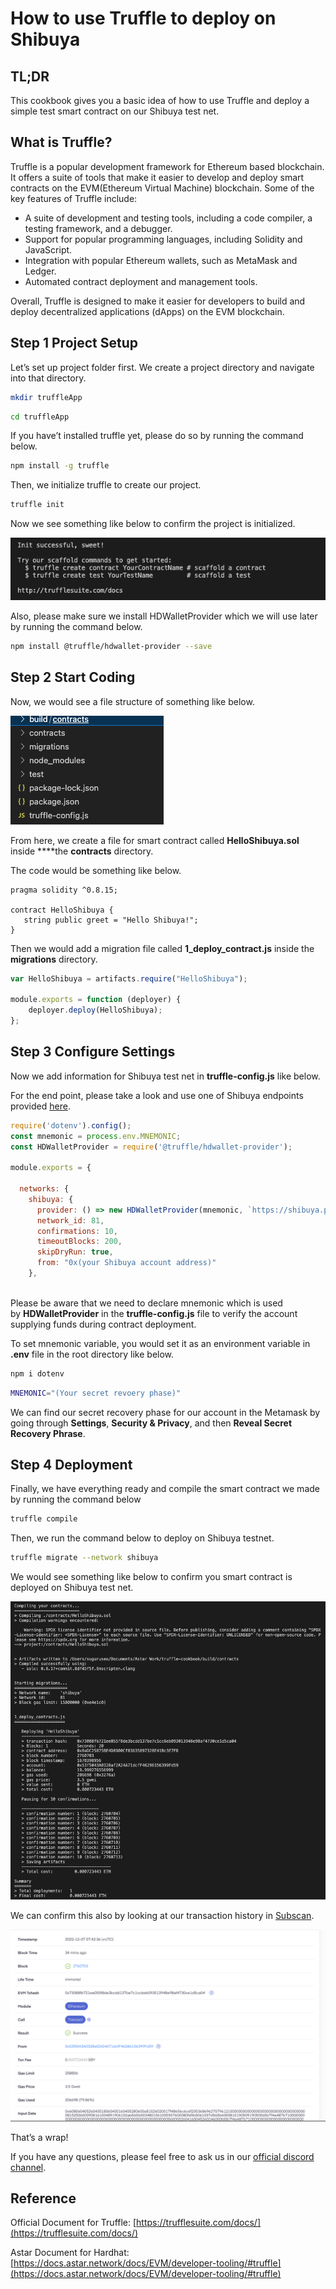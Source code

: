 # How to use Truffle to deploy on Shibuya

## TL;DR

This cookbook gives you a basic idea of how to use Truffle and deploy a simple test smart contract on our Shibuya test net.

## What is Truffle?

Truffle is a popular development framework for Ethereum based blockchain. It offers a suite of tools that make it easier to develop and deploy smart contracts on the EVM(Ethereum Virtual Machine) blockchain. Some of the key features of Truffle include:

- A suite of development and testing tools, including a code compiler, a testing framework, and a debugger.
- Support for popular programming languages, including Solidity and JavaScript.
- Integration with popular Ethereum wallets, such as MetaMask and Ledger.
- Automated contract deployment and management tools.

Overall, Truffle is designed to make it easier for developers to build and deploy decentralized applications (dApps) on the EVM blockchain.

## Step 1 Project Setup

Let’s set up project folder first. We create a project directory and navigate into that directory.

```bash
mkdir truffleApp
```

```bash
cd truffleApp
```

If you have’t installed truffle yet, please do so by running the command below.

```bash
npm install -g truffle
```

Then, we initialize truffle to create our project.

```bash
truffle init
```

Now we see something like below to confirm the project is initialized.

![1](img-Truffle-cookbook/1.png)

Also, please make sure we install HDWalletProvider which we will use later by running the command below.

```bash
npm install @truffle/hdwallet-provider --save
```

## Step 2 Start Coding

Now, we would see a file structure of something like below.

![2](img-Truffle-cookbook/2.png)

From here, we create a file for smart contract called **HelloShibuya.sol** inside ****the **contracts** directory.

The code would be something like below.

```solidity
pragma solidity ^0.8.15;

contract HelloShibuya {
   string public greet = "Hello Shibuya!";
}
```

Then we would add a migration file called **1_deploy_contract.js** inside the **migrations** directory.

```jsx
var HelloShibuya = artifacts.require("HelloShibuya");

module.exports = function (deployer) {
    deployer.deploy(HelloShibuya);
};
```

## Step 3 Configure Settings

Now we add information for Shibuya test net in **truffle-config.js** like below. 

For the end point, please take a look and use one of Shibuya endpoints provided [here](https://docs.astar.network/docs/quickstart/endpoints/). 

```jsx
require('dotenv').config();
const mnemonic = process.env.MNEMONIC;
const HDWalletProvider = require('@truffle/hdwallet-provider');

module.exports = {

  networks: {
    shibuya: {
      provider: () => new HDWalletProvider(mnemonic, `https://shibuya.public.blastapi.io`),
      network_id: 81,
      confirmations: 10,
      timeoutBlocks: 200,
      skipDryRun: true,
      from: "0x(your Shibuya account address)"
    },
    
```

Please be aware that we need to declare mnemonic which is used by **HDWalletProvider** in the **truffle-config.js** file to verify the account supplying funds during contract deployment.

To set mnemonic variable, you would set it as an environment variable in **.env** file in the root directory like below.

```bash
npm i dotenv
```

```bash
MNEMONIC="(Your secret revoery phase)"
```

We can find our secret recovery phase for our account in the Metamask by going through **Settings**, **Security & Privacy**, and then **Reveal Secret Recovery Phrase**.

## Step 4 Deployment

Finally, we have everything ready and compile the smart contract we made by running the command below

```bash
truffle compile
```

Then, we run the command below to deploy on Shibuya testnet.

```bash
truffle migrate --network shibuya
```

We would see something like below to confirm you smart contract is deployed on Shibuya test net.

![3](img-Truffle-cookbook/3.png)

We can confirm this also by looking at our transaction history in [Subscan](https://shibuya.subscan.io/).

![4](img-Truffle-cookbook/4.png)

That’s a wrap!

If you have any questions, please feel free to ask us in our [official discord channel](https://discord.gg/GhTvWxsF6S).

## Reference

Official Document for Truffle: [https://trufflesuite.com/docs/](https://trufflesuite.com/docs/)

Astar Document for Hardhat: [https://docs.astar.network/docs/EVM/developer-tooling/#truffle](https://docs.astar.network/docs/EVM/developer-tooling/#truffle)
